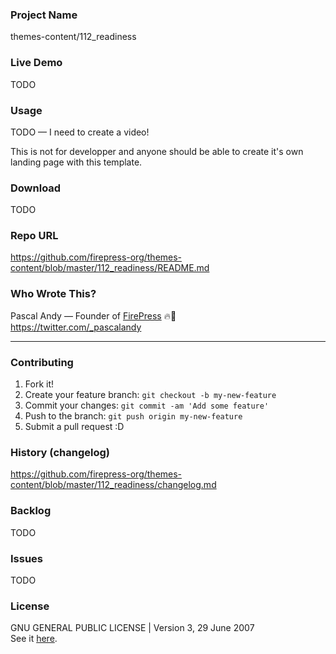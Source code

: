 ### Project Name
themes-content/112_readiness

### Live Demo
TODO

### Usage
TODO — I need to create a video! 

This is not for developper and anyone should be able to create it's own landing page with this template.

### Download
TODO

### Repo URL
https://github.com/firepress-org/themes-content/blob/master/112_readiness/README.md

### Who Wrote This?
Pascal Andy — Founder of [FirePress](http://firepress.org/) 🔥📰<br>https://twitter.com/_pascalandy

---

### Contributing
1. Fork it!
2. Create your feature branch: `git checkout -b my-new-feature`
3. Commit your changes: `git commit -am 'Add some feature'`
4. Push to the branch: `git push origin my-new-feature`
5. Submit a pull request :D

### History (changelog)
https://github.com/firepress-org/themes-content/blob/master/112_readiness/changelog.md

### Backlog
TODO

### Issues 
TODO

### License

GNU GENERAL PUBLIC LICENSE | Version 3, 29 June 2007<br>See it [here](https://github.com/pascalandy/GNU-GENERAL-PUBLIC-LICENSE/blob/master/LICENSE.md).
